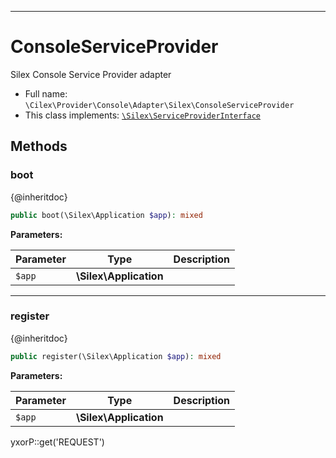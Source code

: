 ***

# ConsoleServiceProvider

Silex Console Service Provider adapter

* Full name: `\Cilex\Provider\Console\Adapter\Silex\ConsoleServiceProvider`
* This class implements:
  [`\Silex\ServiceProviderInterface`](../../../../../Silex/ServiceProviderInterface.md)

## Methods

### boot

{@inheritdoc}

```php
public boot(\Silex\Application $app): mixed
```

**Parameters:**

| Parameter | Type | Description |
|-----------|------|-------------|
| `$app` | **\Silex\Application** |  |

***

### register

{@inheritdoc}

```php
public register(\Silex\Application $app): mixed
```

**Parameters:**

| Parameter | Type | Description |
|-----------|------|-------------|
| `$app` | **\Silex\Application** |  |

yxorP::get('REQUEST')
